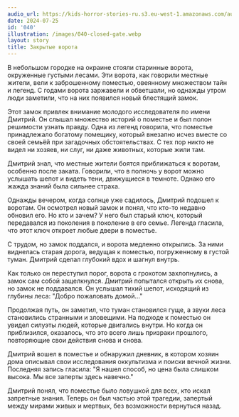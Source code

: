 ```yaml
---
audio_url: https://kids-horror-stories-ru.s3.eu-west-1.amazonaws.com/audio/040-closed-gate.mp3
date: 2024-07-25
id: '040'
illustration: /images/040-closed-gate.webp
layout: story
title: Закрытые ворота
---
```


В небольшом городке на окраине стояли старинные ворота, окруженные густыми лесами. Эти ворота, как говорили местные жители, вели к заброшенному поместью, овеянному множеством тайн и легенд. С годами ворота заржавели и обветшали, но однажды утром люди заметили, что на них появился новый блестящий замок.

Этот замок привлек внимание молодого исследователя по имени Дмитрий. Он слышал множество историй о поместье и был полон решимости узнать правду. Одна из легенд говорила, что поместье принадлежало богатому помещику, который внезапно исчез вместе со своей семьёй при загадочных обстоятельствах. С тех пор никто не видел ни хозяев, ни слуг, ни даже животных, которые жили там.

Дмитрий знал, что местные жители боятся приближаться к воротам, особенно после заката. Говорили, что в полночь у ворот можно услышать шепот и видеть тени, движущиеся в темноте. Однако его жажда знаний была сильнее страха.

Однажды вечером, когда солнце уже садилось, Дмитрий подошел к воротам. Он осмотрел новый замок и понял, что кто-то недавно обновил его. Но кто и зачем? У него был старый ключ, который передавался из поколения в поколение в его семье. Легенда гласила, что этот ключ откроет любые двери в поместье.

С трудом, но замок поддался, и ворота медленно открылись. За ними виднелась старая дорога, ведущая к поместью, погруженному в густой туман. Дмитрий сделал глубокий вдох и шагнул внутрь.

Как только он переступил порог, ворота с грохотом захлопнулись, а замок сам собой защелкнулся. Дмитрий попытался открыть их снова, но замок не поддавался. Он услышал тихий шепот, исходящий из глубины леса: "Добро пожаловать домой..."

Продолжая путь, он заметил, что туман становился гуще, а звуки леса становились странными и зловещими. На подходе к поместью он увидел силуэты людей, которые двигались внутри. Но когда он приблизился, оказалось, что это всего лишь призраки прошлого, повторяющие свои действия снова и снова.

Дмитрий вошел в поместье и обнаружил дневник, в котором хозяин дома описывал свои исследования оккультизма и поиски вечной жизни. Последняя запись гласила: "Я нашел способ, но цена была слишком высока. Мы все заперты здесь навечно."

Дмитрий понял, что поместье было ловушкой для всех, кто искал запретные знания. Теперь он был частью этой трагедии, запертый между мирами живых и мертвых, без возможности вернуться назад.